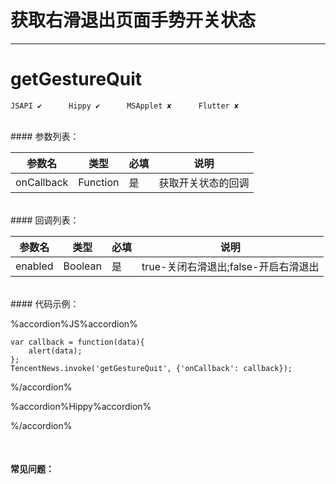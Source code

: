 # 获取右滑退出页面手势开关状态 
---
# getGestureQuit

```
JSAPI ✔      Hippy ✔      MSApplet ✘      Flutter ✘
```
<br>
#### 参数列表：

|参数名|类型|必填|说明|
|-|-|-|-| 
| onCallback | Function |是|获取开关状态的回调|
<br>
#### 回调列表：

|参数名|类型|必填|说明|
|-|-|-|-|
| enabled | Boolean |是|true-关闭右滑退出;false-开启右滑退出|

<br>
#### 代码示例：


%accordion%JS%accordion%

```
var callback = function(data){
    alert(data);
};
TencentNews.invoke('getGestureQuit', {'onCallback': callback});

```

%/accordion%

%accordion%Hippy%accordion%

%/accordion%

<br>

#### 常见问题：


